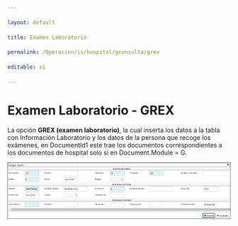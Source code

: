 ```yaml
---

layout: default

title: Examen Laboratorio

permalink: /Operacion/is/hospital/gconsulta/grex

editable: si

---
```




# Examen Laboratorio - GREX



La opción **GREX (examen laboratorio)**, la cual inserta los datos a la tabla con Información Laboratorio y los datos de la persona que recoge los exámenes, en DocumentId1 este trae los documentos correspondientes a los documentos de hospital solo si en Document.Module = G.  

![](MaestroGACT.png)








